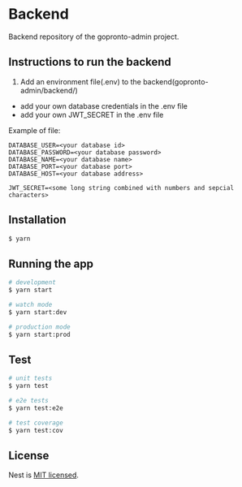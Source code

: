 

# Backend

Backend repository of the gopronto-admin project.

## Instructions to run the backend
1. Add an environment file(.env) to the backend(gopronto-admin/backend/)
  - add your own database credentials in the .env file
  - add your own JWT_SECRET in the .env file

Example of file:

    DATABASE_USER=<your database id>
    DATABASE_PASSWORD=<your database password>
    DATABASE_NAME=<your database name>
    DATABASE_PORT=<your database port>
    DATABASE_HOST=<your database address>

    JWT_SECRET=<some long string combined with numbers and sepcial characters>

## Installation

```bash
$ yarn
```

## Running the app

```bash
# development
$ yarn start

# watch mode
$ yarn start:dev

# production mode
$ yarn start:prod
```

## Test

```bash
# unit tests
$ yarn test

# e2e tests
$ yarn test:e2e

# test coverage
$ yarn test:cov
```

## License

Nest is [MIT licensed](LICENSE).
